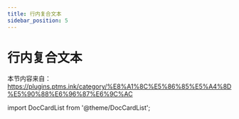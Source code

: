 ```yaml
---
title: 行内复合文本
sidebar_position: 5
---
```


# 行内复合文本

本节内容来自：https://plugins.ptms.ink/category/%E8%A1%8C%E5%86%85%E5%A4%8D%E5%90%88%E6%96%87%E6%9C%AC

import DocCardList from '@theme/DocCardList';

<DocCardList />
